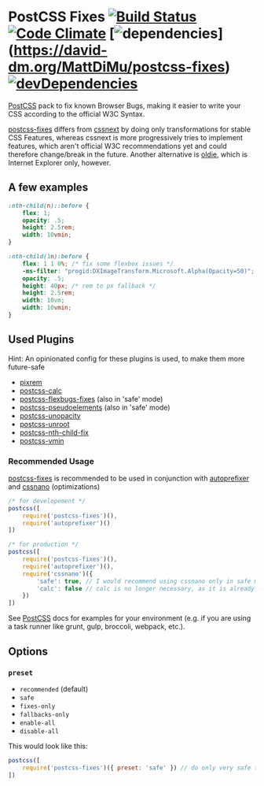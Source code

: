 # PostCSS Fixes [![Build Status][ci-img]][ci] [![Code Climate](https://codeclimate.com/github/MattDiMu/postcss-fixes/badges/gpa.svg)](https://codeclimate.com/github/MattDiMu/postcss-fixes) [![dependencies](https://david-dm.org/MattDiMu/postcss-fixes.svg)] (https://david-dm.org/MattDiMu/postcss-fixes) [![devDependencies](https://david-dm.org/MattDiMu/postcss-fixes/dev-status.svg)](https://david-dm.org/MattDiMu/postcss-fixes)

[PostCSS]: https://github.com/postcss/postcss
[ci-img]:  https://travis-ci.org/MattDiMu/postcss-fixes.svg
[ci]:      https://travis-ci.org/MattDiMu/postcss-fixes

[PostCSS] pack to fix known Browser Bugs, making it easier to write your CSS according to the official W3C Syntax.

[postcss-fixes](https://github.com/MattDiMu/postcss-fixes) differs from [cssnext](https://github.com/MoOx/postcss-cssnext) by doing only transformations for stable CSS Features, whereas cssnext is more progressively tries to implement features, which aren't official W3C recommendations yet and could therefore change/break in the future. Another alternative is [oldie](https://github.com/jonathantneal/oldie), which is Internet Explorer only, however.


## A few examples
```css
:nth-child(n)::before {
    flex: 1;
    opacity: .5;
    height: 2.5rem;
    width: 10vmin;
}
```

```css
:nth-child(1n):before {
    flex: 1 1 0%; /* fix some flexbox issues */
    -ms-filter: "progid:DXImageTransform.Microsoft.Alpha(Opacity=50)"; /* opacity for IE */
    opacity: .5;
    height: 40px; /* rem to px fallback */
    height: 2.5rem;
    width: 10vm;
    width: 10vmin;
}
```

## Used Plugins
Hint: An opinionated config for these plugins is used, to make them more future-safe
* [pixrem](https://github.com/robwierzbowski/node-pixrem)
* [postcss-calc](https://github.com/postcss/postcss-calc)
* [postcss-flexbugs-fixes](https://github.com/luisrudge/postcss-flexbugs-fixes) (also in 'safe' mode)
* [postcss-pseudoelements](https://github.com/axa-ch/postcss-pseudoelements) (also in 'safe' mode)
* [postcss-unopacity](https://github.com/jonathantneal/postcss-unopacity)
* [postcss-unroot](https://github.com/jonathantneal/postcss-unroot)
* [postcss-nth-child-fix](https://github.com/MattDiMu/postcss-nth-child-fix)
* [postcss-vmin](https://github.com/iamvdo/postcss-vmin)


### Recommended Usage
[postcss-fixes](https://github.com/MattDiMu/postcss-fixes) is recommended to be used in conjunction with [autoprefixer](https://github.com/postcss/autoprefixer) and [cssnano](https://github.com/ben-eb/cssnano) (optimizations)
```js
/* for developement */
postcss([
    require('postcss-fixes')(),
    require('autoprefixer')()
])

/* for production */
postcss([
    require('postcss-fixes')(),
    require('autoprefixer')(),
    require('cssnano')({
        'safe': true, // I would recommend using cssnano only in safe mode
        'calc': false // calc is no longer necessary, as it is already done by postcss-fixes due to precision rounding reasons
    })
])
```
See [PostCSS](https://github.com/postcss/postcss) docs for examples for your environment (e.g. if you are using a task runner like grunt, gulp, broccoli, webpack, etc.).


## Options
### `preset`
* `recommended` (default)
* `safe`
* `fixes-only`
* `fallbacks-only`
* `enable-all`
* `disable-all`

This would look like this:

```js
postcss([
    require('postcss-fixes')({ preset: 'safe' }) // do only very safe transformations
])
```
